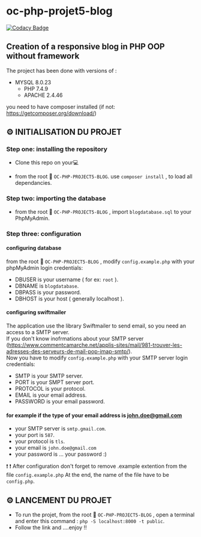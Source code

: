 # oc-php-projet5-blog

[![Codacy Badge](https://app.codacy.com/project/badge/Grade/19c8e61683884e51b95497b85df137dc)](https://www.codacy.com/gh/Flo654/oc-php-projet5-blog/dashboard?utm_source=github.com&amp;utm_medium=referral&amp;utm_content=Flo654/oc-php-projet5-blog&amp;utm_campaign=Badge_Grade)

## Creation of a responsive blog in PHP OOP without framework

The project has been done with versions of :
* MYSQL 8.0.23
  * PHP 7.4.9
  * APACHE 2.4.46

you need to have composer installed (if not: https://getcomposer.org/download/)

## :gear: INITIALISATION DU PROJET

### Step one: installing the repository

  * Clone this repo on your:computer:

  * from the root :file_folder: `OC-PHP-PROJECT5-BLOG`. use  `composer install` , to load all dependancies. 

### Step two: importing the database

  * from the root :file_folder: `OC-PHP-PROJECT5-BLOG` , import `blogdatabase.sql` to your PhpMyAdmin.

 ### Step three: configuration

#### configuring database 

from the root :file_folder: `OC-PHP-PROJECT5-BLOG` , modify `config.example.php` with your phpMyAdmin login credentials:<br/>

  * DBUSER is your username ( for ex: `root` ).
  * DBNAME is `blogdatabase`.
  * DBPASS is your password.
  * DBHOST is your host ( generally localhost ).

#### configuring swiftmailer

The application use the library Swiftmailer to send email, so you need an access to a SMTP server.<br/>
If you don't know inofrmations about your SMTP server (https://www.commentcamarche.net/applis-sites/mail/981-trouver-les-adresses-des-serveurs-de-mail-pop-imap-smtp/).<br/>
Now you have to modify `config.example.php` with your SMTP server login credentials:

  * SMTP is your SMTP server.
  * PORT is your SMPT server port.
  * PROTOCOL is your protocol.
  * EMAIL is your email address.
  * PASSWORD is your email password.

#### for example if the type of your email address is john.doe@gmail.com  

  * your SMTP server is `smtp.gmail.com`.
  * your port is `587`.
  * your protocol is `tls`.
  * your email is `john.doe@gmail.com`
  * your password is ... your password :)

:heavy_exclamation_mark: :heavy_exclamation_mark:  After configuration don't forget to remove .example extention from the file `config.example.php`
 At the end, the name of the file have to be `config.php`.

 ## :gear: LANCEMENT DU PROJET

  * To run the projet, from the root :file_folder: `OC-PHP-PROJECT5-BLOG` , open a terminal and enter this command : `php -S localhost:8000 -t public`.
  * Follow the link and ....enjoy !!



